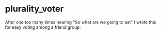 # plurality_voter
After one too many times hearing "So what are we going to eat" I wrote this for easy voting among a friend group.
